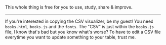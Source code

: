 This whole thing is free for you to use, study, share & improve.

---

If you're interested in copying the CSV visualizer, be my guest!
You need `books.html`, `books.js` and the `fonts`.
The "CSV" is just within the `books.js` file, I know that's bad but you know what's worse? To have to edit a CSV file everytime you want to update something to your table, trust me.
